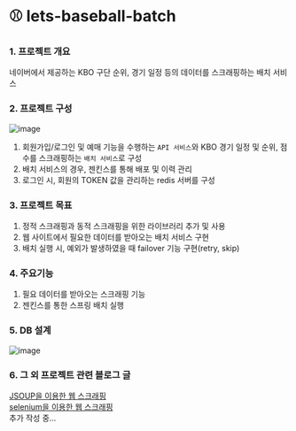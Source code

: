 # ⚾ lets-baseball-batch 

### 1. 프로젝트 개요

네이버에서 제공하는 KBO 구단 순위, 경기 일정 등의 데이터를 스크래핑하는 배치 서비스

### 2. 프로젝트 구성

![image](https://github.com/user-attachments/assets/1c8ec93a-1abc-4bb2-ae6b-b5561c188885)

1. 회원가입/로그인 및 예매 기능을 수행하는 `API 서비스`와 KBO 경기 일정 및 순위, 점수를 스크래핑하는 `배치 서비스`로 구성
2. 배치 서비스의 경우, 젠킨스를 통해 배포 및 이력 관리
3. 로그인 시, 회원의 TOKEN 값을 관리하는 redis 서버를 구성

### 3. 프로젝트 목표

1. 정적 스크래핑과 동적 스크래핑을 위한 라이브러리 추가 및 사용
2. 웹 사이트에서 필요한 데이터를 받아오는 배치 서비스 구현
3. 배치 실행 시, 예외가 발생하였을 때 failover 기능 구현(retry, skip)

### 4. 주요기능

1. 필요 데이터를 받아오는 스크래핑 기능
2. 젠킨스를 통한 스프링 배치 실행

### 5. DB 설계

![image](https://github.com/user-attachments/assets/d3b4bcff-5a33-49da-ac4f-85c32cc21a18)

### 6. 그 외 프로젝트 관련 블로그 글

<a href="https://jejeongeun.tistory.com/entry/JSOUP%EC%9D%84-%EC%9D%B4%EC%9A%A9%ED%95%9C-%EC%9B%B9-%EC%8A%A4%ED%81%AC%EB%9E%98%ED%95%91">JSOUP을 이용한 웹 스크래핑</a><br>
<a href="https://jejeongeun.tistory.com/entry/selenium%EC%9D%84-%EC%9D%B4%EC%9A%A9%ED%95%9C-%EC%9B%B9-%EC%8A%A4%ED%81%AC%EB%9E%98%ED%95%91">selenium을 이용한 웹 스크래핑</a><br>
추가 작성 중...
